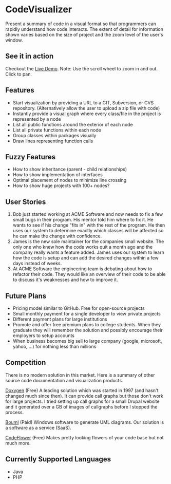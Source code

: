CodeVisualizer
==============
Present a summary of code in a visual format
so that programmers can rapidly understand how code interacts.
The extent of detail for information shown varies based on the size of project and the zoom level of the user's window.

See it in action
----------------
Checkout the [Live Demo](http://thomashansen.me/CodeVisualizer/). Note: Use the scroll wheel to zoom in and out. Click to pan.
<!---The graph is created using this [JSON data](http://thomashansen.me/CodeVisualizer/data/HyPeerWeb.js) in case you're interested!-->

Features
--------
* Start visualization by providing a URL to a GIT, Subversion, or CVS repository.
(Alternatively allow the user to upload a zip file with code)
* Instantly provide a visual graph where every class/file in the project is represented by a node
* List all public functions around the exterior of each node
* List all private functions within each node
* Group classes within packages visually
* Draw lines representing function calls

Fuzzy Features
--------------
* How to show inheritance (parent - child relationships)
* How to show implementation of interfaces
* Optimal placement of nodes to minimize line crossing
* How to show huge projects with 100+ nodes?

User Stories
------------
1. Bob just started working at ACME Software and now needs to fix a few small bugs in their program.
His mentor told him where to fix it. He wants to see if his change "fits in" with the rest of the program.
He then uses our system to determine exactly which classes will be affected so he can make the change with confidence.
2. James is the new sole maintainer for the companies small website.
The only one who knew how the code works quit a month ago and the company really wants a feature added.
James uses our system to learn how the code is setup and can add the desired changes within a few days instead of weeks.
3. At ACME Software the engineering team is debating about how to refactor their code. 
They would like an overview of their code to be able to discuss it's weaknesses and how to improve it.

Future Plans
-----------
* Pricing model similar to GitHub. Free for open-source projects
* Small monthly payment for a single developer to view private projects
* Different payment plans for large institutions
* Promote and offer free premium plans to college students.
When they graduate they will remember the solution and possibly encourage their employers to setup accounts
* When business becomes big sell to large company (google, microsoft, yahoo, ...) for nothing less than millions

Competition
-----------
There is no modern solution in this market. Here is a summary of other source code documentation and visualization products.

[Doxygen](http://www.stack.nl/~dimitri/doxygen/) (Free) A leading solution which was started in 1997 (and hasn't changed much since then).
It can provide call graphs but those don't work for large projects.
I tried setting up call graphs for a small Drupal website and it generated over a GB of images of callgraphs before I stopped the process.

[Bouml](http://www.bouml.fr/) (Paid) Windows software to generate UML diagrams. Our solution is a software as a service (SaaS).

[CodeFlower](http://redotheweb.com/CodeFlower/) (Free) Makes pretty looking flowers of your code base but not much more.

Currently Supported Languages
-------------------
* Java
* PHP
